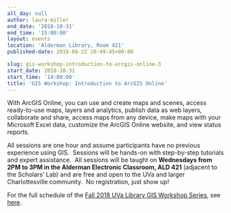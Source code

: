 ```yaml
---
all_day: null
author: laura-miller
end_date: '2018-10-31'
end_time: '15:00:00'
layout: events
location: 'Alderman Library, Room 421'
published-date: 2018-08-22 10:49:45+00:00

slug: gis-workshop-introduction-to-arcgis-online-3
start_date: 2018-10-31
start_time: '14:00:00'
title: 'GIS Workshop: Introduction to ArcGIS Online'
---
```


With ArcGIS Online, you can use and create maps and scenes, access ready-to-use maps, layers and analytics, publish data as web layers, collaborate and share, access maps from any device, make maps with your Microsoft Excel data, customize the ArcGIS Online website, and view status reports.

All sessions are one hour and assume participants have no previous experience using GIS.  Sessions will be hands-on with step-by-step tutorials and expert assistance.  All sessions will be taught on **Wednesdays from 2PM to 3PM in the Alderman Electronic Classroom, ALD 421** (adjacent to the Scholars’ Lab) and are free and open to the UVa and larger Charlottesville community.  No registration, just show up!

For the full schedule of the [Fall 2018 UVa Library GIS Workshop Series](http://scholarslab.org/geospatial-and-temporal/fall-2018-uva-library-gis-workshop-series/), see [here](http://scholarslab.org/geospatial-and-temporal/fall-2018-uva-library-gis-workshop-series/).
